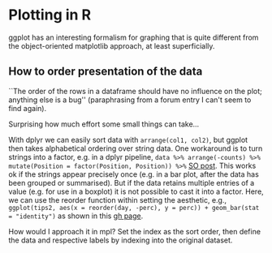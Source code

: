 # Plotting in R

ggplot has an interesting formalism for graphing that is quite different from the object-oriented matplotlib approach, at least superficially.

## How to order presentation of the data

``The order of the rows in a dataframe should have no influence on the plot; anything else is a bug'' (paraphrasing from a forum entry I can't seem to find again). 

Surprising how much effort some small things can take...

With dplyr we can easily sort data with `arrange(col1, col2)`, but ggplot then
takes alphabetical ordering over string data.  One workaround is to turn
strings into a factor, e.g. in a dplyr pipeline, `data %>% arrange(-counts) %>%
mutate(Position = factor(Position, Position)) %>%` [SO
post](https://stackoverflow.com/a/38663292).  This works ok if the strings
appear precisely once (e.g. in a bar plot, after the data has been grouped or
summarised).  But if the data retains multiple entries of a value (e.g. for use
in a boxplot) it is not possible to cast it into a factor.  Here, we can use
the reorder function within setting the aesthetic, e.g., `ggplot(tips2, aes(x =
reorder(day, -perc), y = perc)) + geom_bar(stat = "identity")` as shown in this
[gh page](https://sebastiansauer.github.io/ordering-bars/).

How would I approach it in mpl? Set the index as the sort order, then define
the data and respective labels by indexing into the original dataset.



